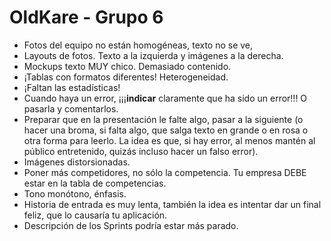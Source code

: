 # OldKare - Grupo 6

* Fotos del equipo no están homogéneas, texto no se ve, 
* Layouts de fotos. Texto a la izquierda y imágenes a la derecha.
* Mockups texto MUY chico. Demasiado contenido.
* ¡Tablas con formatos diferentes! Heterogeneidad.
* ¡Faltan las estadísticas!
* Cuando haya un error, ¡¡¡**indicar** claramente que ha sido un error!!! O pasarla y comentarlos.
* Preparar que en la presentación le falte algo, pasar a la siguiente (o hacer una broma, si falta algo, que salga texto en grande o en rosa o otra forma para leerlo. La idea es que, si hay error, al menos mantén al público entretenido, quizás incluso hacer un falso error).
* Imágenes distorsionadas. 
* Poner más competidores, no sólo la competencia. Tu empresa DEBE estar en la tabla de competencias.
* Tono monótono, énfasis. 
* Historia de entrada es muy lenta, también la idea es intentar dar un final feliz, que lo causaría tu aplicación.
* Descripción de los Sprints podría estar más parado.
